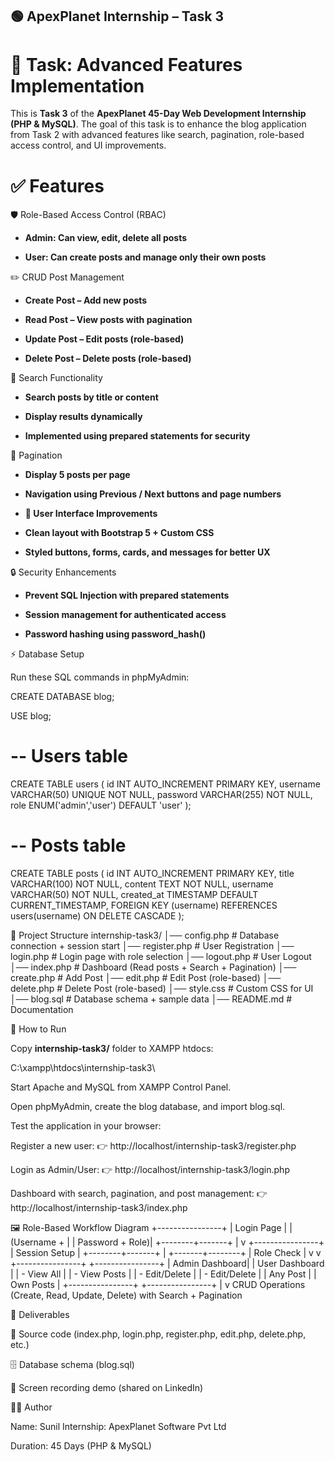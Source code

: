## 🟢 ApexPlanet Internship – Task 3

# 📌 Task: Advanced Features Implementation

This is **Task 3** of the **ApexPlanet 45-Day Web Development Internship (PHP & MySQL)**.
The goal of this task is to enhance the blog application from Task 2 with advanced features like search, pagination, role-based access control, and UI improvements.

# ✅ Features

🛡 Role-Based Access Control (RBAC)

- **Admin: Can view, edit, delete all posts**

- **User: Can create posts and manage only their own posts**

✏️ CRUD Post Management

- **Create Post – Add new posts**

- **Read Post – View posts with pagination**

- **Update Post – Edit posts (role-based)**

- **Delete Post – Delete posts (role-based)**

🔎 Search Functionality

- **Search posts by title or content**

- **Display results dynamically**

- **Implemented using prepared statements for security**

📄 Pagination

- **Display 5 posts per page**

- **Navigation using Previous / Next buttons and page numbers**

- **🎨 User Interface Improvements**

- **Clean layout with Bootstrap 5 + Custom CSS**

- **Styled buttons, forms, cards, and messages for better UX**

🔒 Security Enhancements

- **Prevent SQL Injection with prepared statements**

- **Session management for authenticated access**

- **Password hashing using password_hash()**

⚡ Database Setup

Run these SQL commands in phpMyAdmin:

CREATE DATABASE blog;

USE blog;

# -- Users table
CREATE TABLE users (
    id INT AUTO_INCREMENT PRIMARY KEY,
    username VARCHAR(50) UNIQUE NOT NULL,
    password VARCHAR(255) NOT NULL,
    role ENUM('admin','user') DEFAULT 'user'
);

# -- Posts table
CREATE TABLE posts (
    id INT AUTO_INCREMENT PRIMARY KEY,
    title VARCHAR(100) NOT NULL,
    content TEXT NOT NULL,
    username VARCHAR(50) NOT NULL,
    created_at TIMESTAMP DEFAULT CURRENT_TIMESTAMP,
    FOREIGN KEY (username) REFERENCES users(username) ON DELETE CASCADE
);

📂 Project Structure
internship-task3/
│── config.php      # Database connection + session start
│── register.php    # User Registration
│── login.php       # Login page with role selection
│── logout.php      # User Logout
│── index.php       # Dashboard (Read posts + Search + Pagination)
│── create.php      # Add Post
│── edit.php        # Edit Post (role-based)
│── delete.php      # Delete Post (role-based)
│── style.css       # Custom CSS for UI
│── blog.sql        # Database schema + sample data
│── README.md       # Documentation

🚀 How to Run

Copy **internship-task3/** folder to XAMPP htdocs:

C:\xampp\htdocs\internship-task3\

Start Apache and MySQL from XAMPP Control Panel.

Open phpMyAdmin, create the blog database, and import blog.sql.

Test the application in your browser:

Register a new user:
 👉 http://localhost/internship-task3/register.php

Login as Admin/User:
 👉 http://localhost/internship-task3/login.php

Dashboard with search, pagination, and post management:
 👉 http://localhost/internship-task3/index.php

🖼 Role-Based Workflow Diagram
        +----------------+
        |  Login Page    |
        | (Username +    |
        | Password + Role)|
        +--------+-------+
                 |
                 v
        +----------------+
        |  Session Setup |
        +--------+-------+
                 |
         +-------+--------+
         | Role Check     |
         v                v
+----------------+   +----------------+
| Admin Dashboard|   | User Dashboard |
| - View All     |   | - View Posts   |
| - Edit/Delete  |   | - Edit/Delete  |
|   Any Post     |   |   Own Posts    |
+----------------+   +----------------+
                 |
                 v
           CRUD Operations
       (Create, Read, Update, Delete)
       with Search + Pagination

📜 Deliverables

💾 Source code (index.php, login.php, register.php, edit.php, delete.php, etc.)

🗄 Database schema (blog.sql)

🎥 Screen recording demo (shared on LinkedIn)

👨‍💻 Author

Name: Sunil
Internship: ApexPlanet Software Pvt Ltd

Duration: 45 Days (PHP & MySQL)


